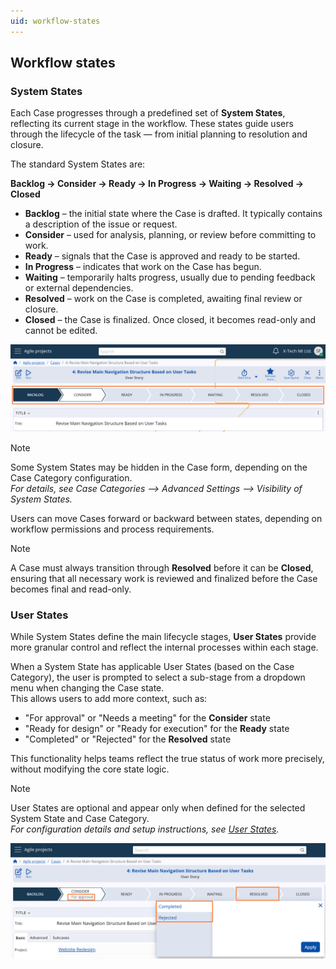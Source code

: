```yaml
---
uid: workflow-states
---
```


## Workflow states

### System States

Each Case progresses through a predefined set of **System States**, reflecting its current stage in the workflow. These states guide users through the lifecycle of the task — from initial planning to resolution and closure.

The standard System States are:

**Backlog → Consider → Ready → In Progress → Waiting → Resolved → Closed**

- **Backlog** – the initial state where the Case is drafted. It typically contains a description of the issue or request.
- **Consider** – used for analysis, planning, or review before committing to work.
- **Ready** – signals that the Case is approved and ready to be started.
- **In Progress** – indicates that work on the Case has begun.
- **Waiting** – temporarily halts progress, usually due to pending feedback or external dependencies.
- **Resolved** – work on the Case is completed, awaiting final review or closure.
- **Closed** – the Case is finalized. Once closed, it becomes read-only and cannot be edited.

![System States](pictures/system-states.png)

> [!Note]
> Some System States may be hidden in the Case form, depending on the Case Category configuration.  
> *For details, see Case Categories –> Advanced Settings –> Visibility of System States.*

Users can move Cases forward or backward between states, depending on workflow permissions and process requirements.

> [!Note]
> A Case must always transition through **Resolved** before it can be **Closed**, ensuring that all necessary work is reviewed and finalized before the Case becomes final and read-only.


### User States

While System States define the main lifecycle stages, **User States** provide more granular control and reflect the internal processes within each stage.

When a System State has applicable User States (based on the Case Category), the user is prompted to select a sub-stage from a dropdown menu when changing the Case state.  
This allows users to add more context, such as:

- "For approval" or "Needs a meeting" for the **Consider** state  
- "Ready for design" or "Ready for execution" for the **Ready** state  
- "Completed" or "Rejected" for the **Resolved** state

This functionality helps teams reflect the true status of work more precisely, without modifying the core state logic.

> [!Note]
> User States are optional and appear only when defined for the selected System State and Case Category.  
> *For configuration details and setup instructions, see [User States](../configuration-and-structure/main-setup/user-states.md).*

![User States](pictures/user-states.png)
